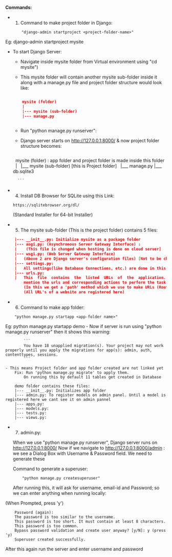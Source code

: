 **Commands:**

- 1. Command to make project folder in Django:
```
       "django-admin startproject <project-folder-name>"
```
Eg: django-admin startproject mysite

- To start Django Server:
	- Navigate inside mysite folder from Virtual environment using "cd mysite")

	- This mysite folder will contain another mysite sub-folder inside it along with a manage.py file and project folder structure would look like:

    ```json

		mysite (folder)
		|
		|--- mysite (sub-folder)
		|--- manage.py
        
    ```

	-  Run "python manage.py runserver":

    - Django server starts on http://127.0.0.1:8000/ & now project folder structure becomes:

        ```json

     		mysite (folder) : app folder and project folder is made inside this folder
     		|
     		|___ mysite (sub-folder) [this is Project folder]
     		|___ manage.py
            |___ db.sqlite3

        ```

- 4. Install DB Browser for SQLite using this Link: 
	```
    https://sqlitebrowser.org/dl/
    ```
	(Standard Installer for 64-bit Installer)

- 5. The mysite sub-folder (This is the project folder) contains 5 files:

```json
	|--- __init__.py: Initialize mysite as a package folder
	|--- asgi.py: (Asynchronous Server Gateway Interface) :
	|    (This file is changed when hosting is done on cloud server]
	|--- wsgi.py: (Web Server Gateway Interface)
	|	(Above 2 are Django server's configuration files) [Not to be changed]
	|--- settings.py:
	|	All settings(like Database Connections, etc.) are done in this file
	|--- urls.py:
	|	This  file  contains  the  listed  URLs  of  the  application.  In  this  file,  we  can 
		mention the urls and corresponding actions to perform the task and display the view.
		(In this we get a 'path' method which we use to make URLs (Routing))
		(All URL's of a website are registered here)

```


- 6. Command to make app folder:
```
	"python manage.py startapp <app-folder name>"
```

Eg: python manage.py startapp demo
	- Now if server is run using "python manage.py runserver" then it shows this warning:

            ```
			You have 18 unapplied migration(s). Your project may not work properly until you apply the migrations for app(s): admin, auth, contenttypes, sessions.
            ```

	- This means Project folder and app folder created are not linked yet 
		Fix: Run 'python manage.py migrate' to apply them.
			On running this by default 11 tables get created in Database

		demo folder contains these files:
		|--- __init__.py: Initializes app folder
		|--- admin.py: To register models on admin panel. Until a model is registered here we cant see it on admin pannel
		|--- apps.py: 
		|--- models.py:
		|--- tests.py:
		|--- views.py:
	

- 7. admin.py:

	When we use "python manage.py runserver", Django server runs on http://127.0.0.1:8000/
	Now if we navigate to http://127.0.0.1:8000/admin : we see a Dialog Box with Username & Password field. We need to generate these

	Command to generate a superuser: 
    ```
		"python manage.py createsuperuser"
    ```
    After running this, it will ask for username, email-id and Password; so we can enter anything when running locally:

(When Prompted, press 'y')
```
    Password (again):
    The password is too similar to the username.
    This password is too short. It must contain at least 8 characters.
    This password is too common.
    Bypass password validation and create user anyway? [y/N]: y (press 'y)
    Superuser created successfully.
```

After this again run the server and enter username and password

